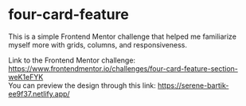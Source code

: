 # four-card-feature

This is a simple Frontend Mentor challenge that helped me familiarize myself more with grids, columns, and responsiveness. <br>

Link to the Frontend Mentor challenge: https://www.frontendmentor.io/challenges/four-card-feature-section-weK1eFYK <br>
You can preview the design through this link: https://serene-bartik-ee9f37.netlify.app/
